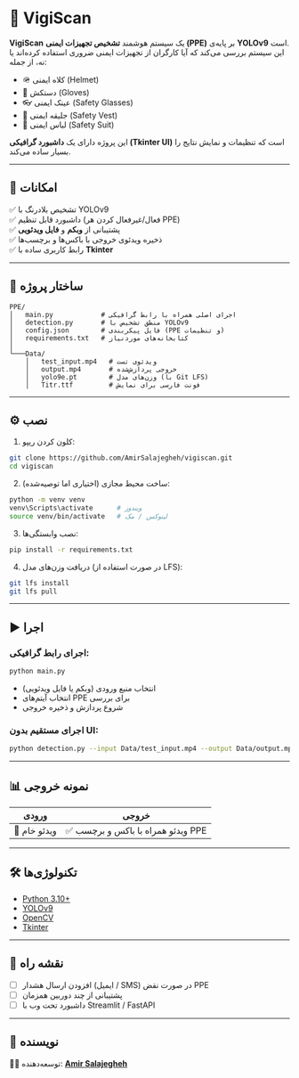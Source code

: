 # 🦺 VigiScan  

**VigiScan** یک سیستم هوشمند **تشخیص تجهیزات ایمنی (PPE)** بر پایه‌ی **YOLOv9** است.  
این سیستم بررسی می‌کند که آیا کارگران از تجهیزات ایمنی ضروری استفاده کرده‌اند یا نه، از جمله:  
- 🪖 کلاه ایمنی (Helmet)  
- 🧤 دستکش (Gloves)  
- 👓 عینک ایمنی (Safety Glasses)  
- 👕 جلیقه ایمنی (Safety Vest)  
- 🧥 لباس ایمنی (Safety Suit)  

این پروژه دارای یک **داشبورد گرافیکی (Tkinter UI)** است که تنظیمات و نمایش نتایج را بسیار ساده می‌کند.  

---

## 🚀 امکانات  

✅ تشخیص بلادرنگ با YOLOv9  
✅ داشبورد قابل تنظیم (فعال/غیرفعال کردن هر PPE)  
✅ پشتیبانی از **وبکم** و **فایل ویدئویی**  
✅ ذخیره ویدئوی خروجی با باکس‌ها و برچسب‌ها  
✅ رابط کاربری ساده با **Tkinter**  

---

## 📂 ساختار پروژه  

```
PPE/
│   main.py            # اجرای اصلی همراه با رابط گرافیکی
│   detection.py       # منطق تشخیص با YOLOv9
│   config.json        # فایل پیکربندی (PPE و تنظیمات)
│   requirements.txt   # کتابخانه‌های موردنیاز
│
└───Data/
    │   test_input.mp4   # ویدئوی تست
    │   output.mp4       # خروجی پردازش‌شده
    │   yolo9e.pt        # وزن‌های مدل (با Git LFS)
    │   Titr.ttf         # فونت فارسی برای نمایش
```

---

## ⚙️ نصب  

1. کلون کردن ریپو:  
```bash
git clone https://github.com/AmirSalajegheh/vigiscan.git
cd vigiscan
```

2. ساخت محیط مجازی (اختیاری اما توصیه‌شده):  
```bash
python -m venv venv
venv\Scripts\activate      # ویندوز
source venv/bin/activate   # لینوکس / مک
```

3. نصب وابستگی‌ها:  
```bash
pip install -r requirements.txt
```

4. دریافت وزن‌های مدل (در صورت استفاده از LFS):  
```bash
git lfs install
git lfs pull
```

---

## ▶️ اجرا  

### اجرای رابط گرافیکی:  
```bash
python main.py
```

- انتخاب منبع ورودی (وبکم یا فایل ویدئویی)  
- انتخاب آیتم‌های PPE برای بررسی  
- شروع پردازش و ذخیره خروجی  

### اجرای مستقیم بدون UI:  
```bash
python detection.py --input Data/test_input.mp4 --output Data/output.mp4
```

---

## 📊 نمونه خروجی  

| ورودی | خروجی |
|-------|-------|
| 🎥 ویدئو خام | ✅ ویدئو همراه با باکس و برچسب PPE |

---

## 🛠 تکنولوژی‌ها  

- [Python 3.10+](https://www.python.org/)  
- [YOLOv9](https://github.com/WongKinYiu/yolov9)  
- [OpenCV](https://opencv.org/)  
- [Tkinter](https://docs.python.org/3/library/tkinter.html)  

---

## 📌 نقشه راه  

- [ ] افزودن ارسال هشدار (ایمیل / SMS) در صورت نقض PPE  
- [ ] پشتیبانی از چند دوربین همزمان  
- [ ] داشبورد تحت وب با Streamlit / FastAPI  

---

## 👤 نویسنده  

👨‍💻 توسعه‌دهنده: [**Amir Salajegheh**](https://github.com/AmirSalajegheh)  
